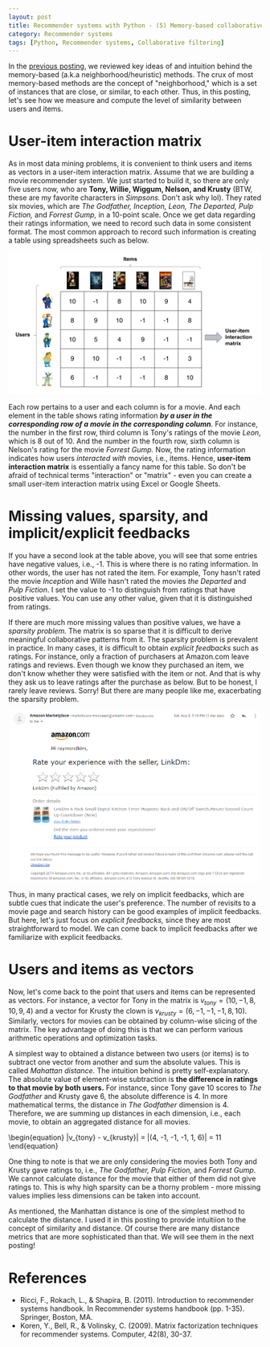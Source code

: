 ```yaml
---
layout: post
title: Recommender systems with Python - (5) Memory-based collaborative filtering - 2 
category: Recommender systems
tags: [Python, Recommender systems, Collaborative filtering]
---
```


In the [previous posting](https://buomsoo-kim.github.io/recommender%20systems/2020/07/19/Recommender-systems-collab-filtering-4.md/), we reviewed key ideas of and intuition behind the memory-based (a.k.a neighborhood/heuristic) methods. The crux of most memory-based methods are the concept of "neighborhood," which is a set of instances that are close, or similar, to each other. Thus, in this posting, let's see how we measure and compute the level of similarity between users and items. 


# User-item interaction matrix

As in most data mining problems, it is convenient to think users and items as vectors in a user-item interaction matrix. Assume that we are building a movie recommender system. We just started to build it, so there are only five users now, who are **Tony, Willie, Wiggum, Nelson, and Krusty** (BTW, these are my favorite characters in *Simpsons.* Don't ask why lol). They rated six movies, which are *The Godfather, Inception, Leon, The Departed, Pulp Fiction,* and *Forrest Gump,* in a 10-point scale. Once we get data regarding their ratings information, we need to record such data in some consistent format. The most common approach to record such information is creating a table using spreadsheets such as below. 

<p align = "center">
<img src ="/data/images/2020-08-08/0.png" width = "700px" class="center">

Each row pertains to a user and each column is for a movie. And each element in the table shows rating information __*by a user in the corresponding row of a movie in the corresponding column*__. For instance, the number in the first row, third column is Tony's ratings of the movie *Leon*, which is 8 out of 10. And the number in the fourth row, sixth column is Nelson's rating for the movie *Forrest Gump.* Now, the rating information indicates how users *interacted with* movies, i.e., items. Hence, **user-item interaction matrix** is essentially a fancy name for this table. So don't be afraid of technical terms "interaction" or "matrix" - even you can create a small user-item interaction matrix using Excel or Google Sheets.


# Missing values, sparsity, and implicit/explicit feedbacks

If you have a second look at the table above, you will see that some entries have negative values, i.e., -1. This is where there is no rating information. In other words, the user has not rated the item. For example, Tony hasn't rated the movie *Inception* and Wille hasn't rated the movies *the Departed* and *Pulp Fiction*. I set the value to -1 to distinguish from ratings that have positive values. You can use any other value, given that it is distinguished from ratings. 

If there are much more missing values than positive values, we have a *sparsity problem.* The matrix is so sparse that it is difficult to derive meaningful collaborative patterns from it. The sparsity problem is prevalent in practice. In many cases, it is difficult to obtain *explicit feedbacks* such as ratings. For instance, only a fraction of purchasers at Amazon.com leave ratings and reviews. Even though we know they purchased an item, we don't know whether they were satisfied with the item or not. And that is why they ask us to leave ratings after the purchase as below. But to be honest, I rarely leave reviews. Sorry! But there are many people like me, exacerbating the sparsity problem. 

<p align = "center">
<img src ="/data/images/2020-08-08/1.PNG" width = "500px" class="center">

Thus, in many practical cases, we rely on implicit feedbacks, which are subtle cues that indicate the user's preference. The number of revisits to a movie page and search history can be good examples of implicit feedbacks. But here, let's just focus on *explicit feedbacks,* since they are most straightforward to model. We can come back to implicit feedbacks after we familiarize with explicit feedbacks.


# Users and items as vectors

Now, let's come back to the point that users and items can be represented as vectors. For instance, a vector for Tony in the matrix is $v_{tony} = (10, -1, 8, 10, 9, 4)$ and a vector for Krusty the clown is $v_{krusty} = (6, -1, -1, -1, 8, 10)$. Similarly, vectors for movies can be obtained by column-wise slicing of the matrix. The key advantage of doing this is that we can perform various arithmetic operations and optimization tasks. 

A simplest way to obtained a distance between two users (or items) is to subtract one vector from another and sum the absolute values. This is called *Mahattan distance.* The intuition behind is pretty self-explanatory. The absolute value of element-wise subtraction is **the difference in ratings to that movie by both users.** For instance, since Tony gave 10 scores to *The Godfather* and Krusty gave 6, the absolute difference is 4. In more mathematical terms, the distance in *The Godfather* dimension is 4. Therefore, we are summing up distances in each dimension, i.e., each movie, to obtain an aggregated distance for all movies.  

\begin{equation}
|v_{tony} - v_{krusty}| = |(4, -1, -1, -1, 1, 6)| = 11
\end{equation}

One thing to note is that we are only considering the movies both Tony and Krusty gave ratings to, i.e., *The Godfather, Pulp Fiction,* and *Forrest Gump.* We cannot calculate distance for the movie that either of them did not give ratings to. This is why high sparsity can be a thorny problem - more missing values implies less dimensions can be taken into account. 

As mentioned, the Manhattan distance is one of the simplest method to calculate the distance. I used it in this posting to provide intuitiion to the concept of similarity and distance. Of course there are many distance metrics that are more sophisticated than that. We will see them in the next posting! 



# References

- Ricci, F., Rokach, L., & Shapira, B. (2011). Introduction to recommender systems handbook. In Recommender systems handbook (pp. 1-35). Springer, Boston, MA.
- Koren, Y., Bell, R., & Volinsky, C. (2009). Matrix factorization techniques for recommender systems. Computer, 42(8), 30-37.